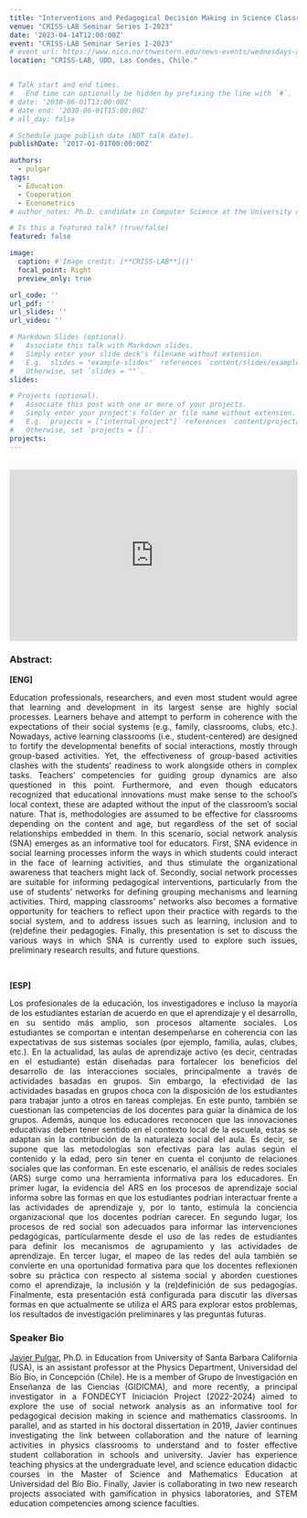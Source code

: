 ```yaml
---
title: "Interventions and Pedagogical Decision Making in Science Classrooms: A Research Agenda using Social Network Analysis. [Virtual Talk]"
venue: "CRISS-LAB Seminar Series I-2023"
date: '2023-04-14T12:00:00Z'
event: "CRISS-LAB Seminar Series I-2023"
# event_url: https://www.nico.northwestern.edu/news-events/wednesdays-at-nico/speakers-2021.html
location: "CRISS-LAB, UDD, Las Condes, Chile."


# Talk start and end times.
#   End time can optionally be hidden by prefixing the line with `#`.
# date: '2030-06-01T13:00:00Z'
# date_end: '2030-06-01T15:00:00Z'
# all_day: false

# Schedule page publish date (NOT talk date).
publishDate: '2017-01-01T00:00:00Z'

authors: 
  - pulgar
tags: 
  - Education
  - Cooperation
  - Econometrics
# author_notes: Ph.D. candidate in Computer Science at the University of Toulouse.

# Is this a featured talk? (true/false)
featured: false

image:
  caption: #'Image credit: [**CRISS-LAB**]()'
  focal_point: Right
  preview_only: true

url_code: ''
url_pdf: ''
url_slides: ''
url_video: ''

# Markdown Slides (optional).
#   Associate this talk with Markdown slides.
#   Simply enter your slide deck's filename without extension.
#   E.g. `slides = "example-slides"` references `content/slides/example-slides.md`.
#   Otherwise, set `slides = ""`.
slides:

# Projects (optional).
#   Associate this post with one or more of your projects.
#   Simply enter your project's folder or file name without extension.
#   E.g. `projects = ["internal-project"]` references `content/project/deep-learning/index.md`.
#   Otherwise, set `projects = []`.
projects:
---
```


<head>
<script src="https://cdn.jsdelivr.net/npm/add-to-calendar-button@2" async defer></script>

</head>


<div>
<add-to-calendar-button
  name="Interventions and Pedagogical Decision Making in Science Classrooms: A Research Agenda using Social Network Analysis. By Javier Pulgar, Ph.D. at CRISS-LAB (Via Zoom)"
  description="Zoom link: https://udd.zoom.us/j/82674667828?pwd=amlmNlk3R0hPZzlFOTRYY2tZRW9Gdz09"
  startDate="2023-04-14"
  endDate="2023-04-14"
  startTime="11:00"
  endTime="12:30"
  location="Virtual"
  options="['Apple','Google','iCal','Microsoft365','Outlook.com','Yahoo']"
  timeZone="America/Santiago"
  trigger="click"
  inline
  listStyle="modal"
  iCalFileName="Reminder-Event"
  >
</add-to-calendar-button>
</div>

<br>

<div>
<iframe margin= "center" width="100%" height="300vh" src="https://www.youtube.com/embed/NPXO8wQnFBI" title="Interventions and Pedagogical Decision-Making in Science Classrooms Using Social Network Analysis" frameborder="0" allow="accelerometer; autoplay; clipboard-write; encrypted-media; gyroscope; picture-in-picture; web-share" allowfullscreen></iframe>
</div>


### Abstract:
<div>

**[ENG]**
<p align="justify"> 
Education professionals, researchers, and even most student would agree that learning and development in its largest sense are highly social processes. Learners behave and attempt to perform in coherence with the expectations of their social systems (e.g., family, classrooms, clubs, etc.). Nowadays, active learning classrooms (i.e., student-centered) are designed to fortify the developmental benefits of social interactions, mostly through group-based activities.  Yet, the effectiveness of group-based activities clashes with the students’ readiness to work alongside others in complex tasks. Teachers’ competencies for guiding group dynamics are also questioned in this point. Furthermore, and even though educators recognized that educational innovations must make sense to the school’s local context, these are adapted without the input of the classroom’s social nature. That is, methodologies are assumed to be effective for classrooms depending on the content and age, but regardless of the set of social relationships embedded in them. 
In this scenario, social network analysis (SNA) emerges as an informative tool for educators. First, SNA evidence in social learning processes inform the ways in which students could interact in the face of learning activities, and thus stimulate the organizational awareness that teachers might lack of. Secondly, social network processes are suitable for informing pedagogical interventions, particularly from the use of students’ networks for defining grouping mechanisms and learning activities. Third, mapping classrooms’ networks also becomes a formative opportunity for teachers to reflect upon their practice with regards to the social system, and to address issues such as learning, inclusion and to (re)define their pedagogies. Finally, this presentation is set to discuss the various ways in which SNA is currently used to explore such issues, preliminary research results, and future questions.
</p>
<br>

**[ESP]**
<p align="justify"> 
Los profesionales de la educación, los investigadores e incluso la mayoría de los estudiantes estarían de acuerdo en que el aprendizaje y el desarrollo, en su sentido más amplio, son procesos altamente sociales. Los estudiantes se comportan e intentan desempeñarse en coherencia con las expectativas de sus sistemas sociales (por ejemplo, familia, aulas, clubes, etc.). En la actualidad, las aulas de aprendizaje activo (es decir, centradas en el estudiante) están diseñadas para fortalecer los beneficios del desarrollo de las interacciones sociales, principalmente a través de actividades basadas en grupos. Sin embargo, la efectividad de las actividades basadas en grupos choca con la disposición de los estudiantes para trabajar junto a otros en tareas complejas. En este punto, también se cuestionan las competencias de los docentes para guiar la dinámica de los grupos. Además, aunque los educadores reconocen que las innovaciones educativas deben tener sentido en el contexto local de la escuela, estas se adaptan sin la contribución de la naturaleza social del aula. Es decir, se supone que las metodologías son efectivas para las aulas según el contenido y la edad, pero sin tener en cuenta el conjunto de relaciones sociales que las conforman.
En este escenario, el análisis de redes sociales (ARS) surge como una herramienta informativa para los educadores. En primer lugar, la evidencia del ARS en los procesos de aprendizaje social informa sobre las formas en que los estudiantes podrían interactuar frente a las actividades de aprendizaje y, por lo tanto, estimula la conciencia organizacional que los docentes podrían carecer. En segundo lugar, los procesos de red social son adecuados para informar las intervenciones pedagógicas, particularmente desde el uso de las redes de estudiantes para definir los mecanismos de agrupamiento y las actividades de aprendizaje. En tercer lugar, el mapeo de las redes del aula también se convierte en una oportunidad formativa para que los docentes reflexionen sobre su práctica con respecto al sistema social y aborden cuestiones como el aprendizaje, la inclusión y la (re)definición de sus pedagogías. Finalmente, esta presentación está configurada para discutir las diversas formas en que actualmente se utiliza el ARS para explorar estos problemas, los resultados de investigación preliminares y las preguntas futuras.
</p>

### Speaker Bio
<p align="justify">  
<a href="https://scholar.google.es/citations?user=9xvCQu8AAAAJ&hl=es" target="_blank">Javier Pulgar</a>, Ph.D. in Education from University of Santa Barbara California (USA), is an assistant professor at the Physics Department, Universidad del Bío Bío, in Concepción (Chile). He is a member of Grupo de Investigación en Enseñanza de las Ciencias (GIDICMA), and more recently, a principal investigator in a FONDECYT Iniciación Project (2022-2024) aimed to explore the use of social network analysis as an informative tool for pedagogical decision making in science and mathematics classrooms. In parallel, and as started in his doctoral dissertation in 2019, Javier continues investigating the link between collaboration and the nature of learning activities in physics classrooms to understand and to foster effective student collaboration in schools and university. Javier has experience teaching physics at the undergraduate level, and science education didactic courses in the Master of Science and Mathematics Education at Universidad del Bío Bío. Finally, Javier is collaborating in two new research projects associated with gamification in physics laboratories, and STEM education competencies among science faculties.</p>
</div>
 




